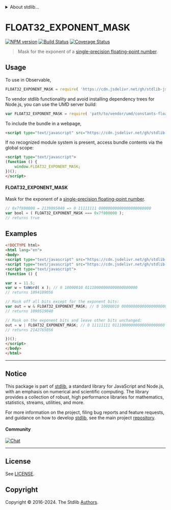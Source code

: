 <!--

@license Apache-2.0

Copyright (c) 2022 The Stdlib Authors.

Licensed under the Apache License, Version 2.0 (the "License");
you may not use this file except in compliance with the License.
You may obtain a copy of the License at

   http://www.apache.org/licenses/LICENSE-2.0

Unless required by applicable law or agreed to in writing, software
distributed under the License is distributed on an "AS IS" BASIS,
WITHOUT WARRANTIES OR CONDITIONS OF ANY KIND, either express or implied.
See the License for the specific language governing permissions and
limitations under the License.

-->


<details>
  <summary>
    About stdlib...
  </summary>
  <p>We believe in a future in which the web is a preferred environment for numerical computation. To help realize this future, we've built stdlib. stdlib is a standard library, with an emphasis on numerical and scientific computation, written in JavaScript (and C) for execution in browsers and in Node.js.</p>
  <p>The library is fully decomposable, being architected in such a way that you can swap out and mix and match APIs and functionality to cater to your exact preferences and use cases.</p>
  <p>When you use stdlib, you can be absolutely certain that you are using the most thorough, rigorous, well-written, studied, documented, tested, measured, and high-quality code out there.</p>
  <p>To join us in bringing numerical computing to the web, get started by checking us out on <a href="https://github.com/stdlib-js/stdlib">GitHub</a>, and please consider <a href="https://opencollective.com/stdlib">financially supporting stdlib</a>. We greatly appreciate your continued support!</p>
</details>

# FLOAT32_EXPONENT_MASK

[![NPM version][npm-image]][npm-url] [![Build Status][test-image]][test-url] [![Coverage Status][coverage-image]][coverage-url] <!-- [![dependencies][dependencies-image]][dependencies-url] -->

> Mask for the exponent of a [single-precision floating-point number][ieee754].



<section class="usage">

## Usage

<!-- eslint-disable id-length -->

To use in Observable,

```javascript
FLOAT32_EXPONENT_MASK = require( 'https://cdn.jsdelivr.net/gh/stdlib-js/constants-float32-exponent-mask@umd/browser.js' )
```

To vendor stdlib functionality and avoid installing dependency trees for Node.js, you can use the UMD server build:

```javascript
var FLOAT32_EXPONENT_MASK = require( 'path/to/vendor/umd/constants-float32-exponent-mask/index.js' )
```

To include the bundle in a webpage,

```html
<script type="text/javascript" src="https://cdn.jsdelivr.net/gh/stdlib-js/constants-float32-exponent-mask@umd/browser.js"></script>
```

If no recognized module system is present, access bundle contents via the global scope:

```html
<script type="text/javascript">
(function () {
    window.FLOAT32_EXPONENT_MASK;
})();
</script>
```

#### FLOAT32_EXPONENT_MASK

Mask for the exponent of a [single-precision floating-point number][ieee754].

<!-- eslint-disable id-length -->

```javascript
// 0x7f800000 = 2139095040 => 0 11111111 00000000000000000000000
var bool = ( FLOAT32_EXPONENT_MASK === 0x7f800000 );
// returns true
```

</section>

<!-- /.usage -->

<section class="notes">

</section>

<!-- /.notes -->

<section class="examples">

## Examples

<!-- eslint no-undef: "error" -->

```html
<!DOCTYPE html>
<html lang="en">
<body>
<script type="text/javascript" src="https://cdn.jsdelivr.net/gh/stdlib-js/number-float32-base-to-word@umd/browser.js"></script>
<script type="text/javascript" src="https://cdn.jsdelivr.net/gh/stdlib-js/constants-float32-exponent-mask@umd/browser.js"></script>
<script type="text/javascript">
(function () {

var x = 11.5;
var w = toWord( x ); // 0 10000010 01110000000000000000000
// returns 1094189056

// Mask off all bits except for the exponent bits:
var out = w & FLOAT32_EXPONENT_MASK; // 0 10000010 00000000000000000000000
// returns 1090519040

// Mask on the exponent bits and leave other bits unchanged:
out = w | FLOAT32_EXPONENT_MASK; // 0 11111111 01110000000000000000000
// returns 2142765056

})();
</script>
</body>
</html>
```

</section>

<!-- /.examples -->

<!-- C interface documentation. -->



<!-- Section for related `stdlib` packages. Do not manually edit this section, as it is automatically populated. -->

<section class="related">

</section>

<!-- /.related -->

<!-- Section for all links. Make sure to keep an empty line after the `section` element and another before the `/section` close. -->


<section class="main-repo" >

* * *

## Notice

This package is part of [stdlib][stdlib], a standard library for JavaScript and Node.js, with an emphasis on numerical and scientific computing. The library provides a collection of robust, high performance libraries for mathematics, statistics, streams, utilities, and more.

For more information on the project, filing bug reports and feature requests, and guidance on how to develop [stdlib][stdlib], see the main project [repository][stdlib].

#### Community

[![Chat][chat-image]][chat-url]

---

## License

See [LICENSE][stdlib-license].


## Copyright

Copyright &copy; 2016-2024. The Stdlib [Authors][stdlib-authors].

</section>

<!-- /.stdlib -->

<!-- Section for all links. Make sure to keep an empty line after the `section` element and another before the `/section` close. -->

<section class="links">

[npm-image]: http://img.shields.io/npm/v/@stdlib/constants-float32-exponent-mask.svg
[npm-url]: https://npmjs.org/package/@stdlib/constants-float32-exponent-mask

[test-image]: https://github.com/stdlib-js/constants-float32-exponent-mask/actions/workflows/test.yml/badge.svg?branch=main
[test-url]: https://github.com/stdlib-js/constants-float32-exponent-mask/actions/workflows/test.yml?query=branch:main

[coverage-image]: https://img.shields.io/codecov/c/github/stdlib-js/constants-float32-exponent-mask/main.svg
[coverage-url]: https://codecov.io/github/stdlib-js/constants-float32-exponent-mask?branch=main

<!--

[dependencies-image]: https://img.shields.io/david/stdlib-js/constants-float32-exponent-mask.svg
[dependencies-url]: https://david-dm.org/stdlib-js/constants-float32-exponent-mask/main

-->

[chat-image]: https://img.shields.io/gitter/room/stdlib-js/stdlib.svg
[chat-url]: https://app.gitter.im/#/room/#stdlib-js_stdlib:gitter.im

[stdlib]: https://github.com/stdlib-js/stdlib

[stdlib-authors]: https://github.com/stdlib-js/stdlib/graphs/contributors

[umd]: https://github.com/umdjs/umd
[es-module]: https://developer.mozilla.org/en-US/docs/Web/JavaScript/Guide/Modules

[deno-url]: https://github.com/stdlib-js/constants-float32-exponent-mask/tree/deno
[deno-readme]: https://github.com/stdlib-js/constants-float32-exponent-mask/blob/deno/README.md
[umd-url]: https://github.com/stdlib-js/constants-float32-exponent-mask/tree/umd
[umd-readme]: https://github.com/stdlib-js/constants-float32-exponent-mask/blob/umd/README.md
[esm-url]: https://github.com/stdlib-js/constants-float32-exponent-mask/tree/esm
[esm-readme]: https://github.com/stdlib-js/constants-float32-exponent-mask/blob/esm/README.md
[branches-url]: https://github.com/stdlib-js/constants-float32-exponent-mask/blob/main/branches.md

[stdlib-license]: https://raw.githubusercontent.com/stdlib-js/constants-float32-exponent-mask/main/LICENSE

[ieee754]: https://en.wikipedia.org/wiki/IEEE_754-1985

</section>

<!-- /.links -->
